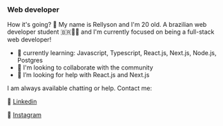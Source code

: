 ### Web developer

How it's going? 🖖 My name is Rellyson and I'm 20 old. A brazilian web developer student 🇧🇷👨‍💻 and I'm currently focused on being a full-stack web developer! 
- 🌱 currently learning: Javascript, Typescript, React.js, Next.js, Node.js, Postgres
- 📣 I'm looking to collaborate with the community
- 🤔 I’m looking for help with React.js and Next.js



I am always available chatting or help. Contact me:

📎 [Linkedin](https://www.linkedin.com/in/rellyson-douglas/)

📎 [Instagram](https://www.instagram.com/rellysondouglaas/)

<!-- <img alt="Twitter Follow" src="https://img.shields.io/twitter/follow/rellyson1?color=%231da1f2&label=Rellyson&style=social"> -->
<!--
**Rellyso/rellyso** is a ✨ _special_ ✨ repository because its `README.md` (this file) appears on your GitHub profile.

Here are some ideas to get you started:

- 🔭 I’m currently working on ...
- 🌱 I’m currently learning ...
- 👯 I’m looking to collaborate on ...
- 🤔 I’m looking for help with ...
- 💬 Ask me about ...
- 📫 How to reach me: ...
- 😄 Pronouns: ...
- ⚡ Fun fact: ...
-->
